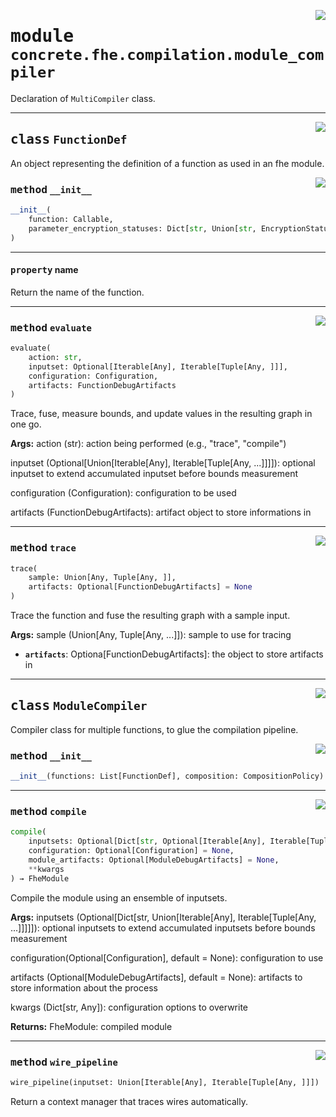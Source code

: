 <!-- markdownlint-disable -->

<a href="../../frontends/concrete-python/concrete/fhe/compilation/module_compiler.py#L0"><img align="right" style="float:right;" src="https://img.shields.io/badge/-source-cccccc?style=flat-square"></a>

# <kbd>module</kbd> `concrete.fhe.compilation.module_compiler`
Declaration of `MultiCompiler` class. 



---

<a href="../../frontends/concrete-python/concrete/fhe/compilation/module_compiler.py#L33"><img align="right" style="float:right;" src="https://img.shields.io/badge/-source-cccccc?style=flat-square"></a>

## <kbd>class</kbd> `FunctionDef`
An object representing the definition of a function as used in an fhe module. 

<a href="../../frontends/concrete-python/concrete/fhe/compilation/module_compiler.py#L48"><img align="right" style="float:right;" src="https://img.shields.io/badge/-source-cccccc?style=flat-square"></a>

### <kbd>method</kbd> `__init__`

```python
__init__(
    function: Callable,
    parameter_encryption_statuses: Dict[str, Union[str, EncryptionStatus]]
)
```






---

#### <kbd>property</kbd> name

Return the name of the function. 



---

<a href="../../frontends/concrete-python/concrete/fhe/compilation/module_compiler.py#L152"><img align="right" style="float:right;" src="https://img.shields.io/badge/-source-cccccc?style=flat-square"></a>

### <kbd>method</kbd> `evaluate`

```python
evaluate(
    action: str,
    inputset: Optional[Iterable[Any], Iterable[Tuple[Any, ]]],
    configuration: Configuration,
    artifacts: FunctionDebugArtifacts
)
```

Trace, fuse, measure bounds, and update values in the resulting graph in one go. 



**Args:**
  action (str):  action being performed (e.g., "trace", "compile") 

 inputset (Optional[Union[Iterable[Any], Iterable[Tuple[Any, ...]]]]):  optional inputset to extend accumulated inputset before bounds measurement 

 configuration (Configuration):  configuration to be used 

 artifacts (FunctionDebugArtifacts):  artifact object to store informations in 

---

<a href="../../frontends/concrete-python/concrete/fhe/compilation/module_compiler.py#L114"><img align="right" style="float:right;" src="https://img.shields.io/badge/-source-cccccc?style=flat-square"></a>

### <kbd>method</kbd> `trace`

```python
trace(
    sample: Union[Any, Tuple[Any, ]],
    artifacts: Optional[FunctionDebugArtifacts] = None
)
```

Trace the function and fuse the resulting graph with a sample input. 



**Args:**
  sample (Union[Any, Tuple[Any, ...]]):  sample to use for tracing 
 - <b>`artifacts`</b>:  Optiona[FunctionDebugArtifacts]:  the object to store artifacts in 


---

<a href="../../frontends/concrete-python/concrete/fhe/compilation/module_compiler.py#L330"><img align="right" style="float:right;" src="https://img.shields.io/badge/-source-cccccc?style=flat-square"></a>

## <kbd>class</kbd> `ModuleCompiler`
Compiler class for multiple functions, to glue the compilation pipeline. 

<a href="../../frontends/concrete-python/concrete/fhe/compilation/module_compiler.py#L340"><img align="right" style="float:right;" src="https://img.shields.io/badge/-source-cccccc?style=flat-square"></a>

### <kbd>method</kbd> `__init__`

```python
__init__(functions: List[FunctionDef], composition: CompositionPolicy)
```








---

<a href="../../frontends/concrete-python/concrete/fhe/compilation/module_compiler.py#L356"><img align="right" style="float:right;" src="https://img.shields.io/badge/-source-cccccc?style=flat-square"></a>

### <kbd>method</kbd> `compile`

```python
compile(
    inputsets: Optional[Dict[str, Optional[Iterable[Any], Iterable[Tuple[Any, ]]]]] = None,
    configuration: Optional[Configuration] = None,
    module_artifacts: Optional[ModuleDebugArtifacts] = None,
    **kwargs
) → FheModule
```

Compile the module using an ensemble of inputsets. 



**Args:**
  inputsets (Optional[Dict[str, Union[Iterable[Any], Iterable[Tuple[Any, ...]]]]]):  optional inputsets to extend accumulated inputsets before bounds measurement 

 configuration(Optional[Configuration], default = None):  configuration to use 

 artifacts (Optional[ModuleDebugArtifacts], default = None):  artifacts to store information about the process 

 kwargs (Dict[str, Any]):  configuration options to overwrite 



**Returns:**
  FheModule:  compiled module 

---

<a href="../../frontends/concrete-python/concrete/fhe/compilation/module_compiler.py#L349"><img align="right" style="float:right;" src="https://img.shields.io/badge/-source-cccccc?style=flat-square"></a>

### <kbd>method</kbd> `wire_pipeline`

```python
wire_pipeline(inputset: Union[Iterable[Any], Iterable[Tuple[Any, ]]])
```

Return a context manager that traces wires automatically. 


